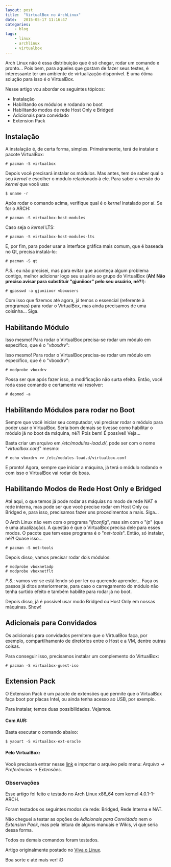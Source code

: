 ```yaml
---
layout: post
title:  "VirtualBox no ArchLinux"
date:   2015-05-17 11:16:47
categories:
    - blog
tags:
    - linux
    - archlinux
    - virtualbox
---
```


Arch Linux não é essa distribuição que é só chegar, rodar um comando e pronto... Pois bem, para aqueles que gostam de fazer seus testes, é interessante ter um ambiente de virtualização disponível. E uma ótima solução para isso é o VirtualBox.

Nesse artigo vou abordar os seguintes tópicos:
- Instalação
- Habilitando os módulos e rodando no boot
- Habilitando modos de rede Host Only e Bridged
- Adicionais para convidado
- Extension Pack
<!--more-->
## Instalação

A instalação é, de certa forma, simples. Primeiramente, terá de instalar o pacote VirtualBox:

```
# pacman -S virtualbox
```

Depois você precisará instalar os módulos. Mas antes, tem de saber qual o seu *kernel* e escolher o módulo relacionado à ele. Para saber a versão do *kernel* que você usa:

```
$ uname -r
```

Após rodar o comando acima, verifique qual é o *kernel* instalado por aí. Se for o ARCH:

```
# pacman -S virtualbox-host-modules
```

Caso seja o *kernel* LTS:

```
# pacman -S virtualbox-host-modules-lts
```

E, por fim, para poder usar a interface gráfica mais comum, que é baseada no Qt, precisa instalá-lo:

```
# pacman -S qt
```

*P.S.*: eu não precisei, mas para evitar que aconteça algum problema contigo, melhor adicionar logo seu usuário ao grupo do VirtualBox (**Ah! Não preciso avisar para substituir "gjuniioor" pelo seu usuário, né?!**):

```
# gpasswd -a gjuniioor vboxusers
```

Com isso que fizemos até agora, já temos o essencial (referente à programas) para rodar o VirtualBox, mas ainda precisamos de uma coisinha... Siga.

## Habilitando Módulo

Isso mesmo! Para rodar o VirtualBox precisa-se rodar um módulo em específico, que é o "*vboxdrv*":

Isso mesmo! Para rodar o VirtualBox precisa-se rodar um módulo em específico, que é o "vboxdrv":

```
# modprobe vboxdrv
```

Possa ser que após fazer isso, a modificação não surta efeito. Então, você roda esse comando e certamente vai resolver:

```
# depmod -a
```

## Habilitando Módulos para rodar no Boot

Sempre que você iniciar seu computador, vai precisar rodar o módulo para poder usar o VirtualBox. Seria bom demais se tivesse como habilitar o módulo já no boot da máquina, né?! Pois bem! É possível! Veja...

Basta criar um arquivo em */etc/modules-load.d/*, pode ser com o nome "*virtualbox.conf*" mesmo:

```
# echo vboxdrv >> /etc/modules-load.d/virtualbox.conf
```

E pronto! Agora, sempre que iniciar a máquina, já terá o módulo rodando e com isso o VirtualBox vai rodar de boas.

## Habilitando Modos de Rede Host Only e Bridged

Até aqui, o que temos já pode rodar as máquias no modo de rede NAT e rede interna, mas pode ser que você precise rodar em Host Only ou Bridged e, para isso, precisamos fazer uns procedimentos a mais. Siga...

O Arch Linux não vem com o programa "*ifconfig*", mas sim com o "*ip*" (que é uma atualização). A questão é que o VirtualBox precisa dele para esses modos. O pacote que tem esse programa é o "*net-tools*". Então, só instalar, né?! Quase isso...

```
# pacman -S net-tools
```

Depois disso, vamos precisar rodar dois módulos:

```
# modprobe vboxnetadp
# modprobe vboxnetflt
```

*P.S.*: vamos ver se está lendo só por ler ou querendo aprender... Faça os passos já ditos anteriormente, para caso o carregamento do módulo não tenha surtido efeito e também habilite para rodar já no boot.

Depois disso, já é possível usar modo Bridged ou Host Only em nossas máquinas. Show!

## Adicionais para Convidados

Os adicionais para convidados permitem que o VirtualBox faça, por exemplo, compartilhamento de diretórios entre o Host e a VM, dentre outras coisas.

Para conseguir isso, precisamos instalar um complemento do VirtualBox:

```
# pacman -S virtualbox-guest-iso
```

## Extension Pack

O Extension Pack é um pacote de extensões que permite que o VirtualBox faça boot por placas Intel, ou ainda tenha acesso ao USB, por exemplo.

Para instalar, temos duas possibilidades. Vejamos.

#### Com AUR:

Basta executar o comando abaixo:

```
$ yaourt -S virtualbox-ext-oracle
```

#### Pelo VirtualBox:

Você precisará entrar nesse [link](https://www.virtualbox.org/wiki/Downloads) e importar o arquivo pelo menu: *Arquivo → Preferências → Extensões*.

### Observações

Esse artigo foi feito e testado no Arch Linux x86_64 com kernel 4.0.1-1-ARCH.

Foram testados os seguintes modos de rede: Bridged, Rede Interna e NAT.

Não cheguei a testar as opções de *Adicionais para Convidado* nem o *Extension Pack*, mas pela leitura de alguns manuais e Wikis, vi que seria dessa forma.

Todos os demais comandos foram testados.

Artigo originalmente postado no [Viva o Linux](http://www.vivaolinux.com.br/artigo/VirtualBox-no-Arch-Linux/ "Artigo no Viva o Linux").

Boa sorte e até mais ver! :D